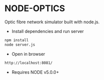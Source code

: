 # NODE-OPTICS
Optic fibre network simulator built with node.js.


* Install dependencies and run server
```sh
npm install
node server.js

```
* Open in browser
```sh
http://localhost:8081/

```


* Requires NODE v5.0.0+
